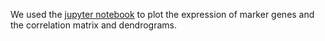 We used the [jupyter notebook](https://github.com/Melkrewi/Artemia-snRNAseq-Project/blob/main/Marker_plotting/Marker_plotting.ipynb) to plot the expression of marker genes and the correlation matrix and dendrograms.
